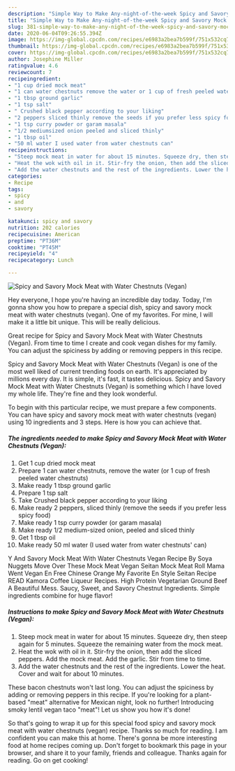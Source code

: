 ```yaml
---
description: "Simple Way to Make Any-night-of-the-week Spicy and Savory Mock Meat with Water Chestnuts (Vegan)"
title: "Simple Way to Make Any-night-of-the-week Spicy and Savory Mock Meat with Water Chestnuts (Vegan)"
slug: 381-simple-way-to-make-any-night-of-the-week-spicy-and-savory-mock-meat-with-water-chestnuts-vegan
date: 2020-06-04T09:26:55.394Z
image: https://img-global.cpcdn.com/recipes/e6983a2bea7b599f/751x532cq70/spicy-and-savory-mock-meat-with-water-chestnuts-vegan-recipe-main-photo.jpg
thumbnail: https://img-global.cpcdn.com/recipes/e6983a2bea7b599f/751x532cq70/spicy-and-savory-mock-meat-with-water-chestnuts-vegan-recipe-main-photo.jpg
cover: https://img-global.cpcdn.com/recipes/e6983a2bea7b599f/751x532cq70/spicy-and-savory-mock-meat-with-water-chestnuts-vegan-recipe-main-photo.jpg
author: Josephine Miller
ratingvalue: 4.6
reviewcount: 7
recipeingredient:
- "1 cup dried mock meat"
- "1 can water chestnuts remove the water or 1 cup of fresh peeled water chestnuts"
- "1 tbsp ground garlic"
- "1 tsp salt"
- " Crushed black pepper according to your liking"
- "2 peppers sliced thinly remove the seeds if you prefer less spicy food"
- "1 tsp curry powder or garam masala"
- "1/2 mediumsized onion peeled and sliced thinly"
- "1 tbsp oil"
- "50 ml water I used water from water chestnuts can"
recipeinstructions:
- "Steep mock meat in water for about 15 minutes. Squeeze dry, then steep again for 5 minutes. Squeeze the remaining water from the mock meat."
- "Heat the wok with oil in it. Stir-fry the onion, then add the sliced peppers. Add the mock meat. Add the garlic. Stir from time to time."
- "Add the water chestnuts and the rest of the ingredients. Lower the heat. Cover and wait for about 10 minutes."
categories:
- Recipe
tags:
- spicy
- and
- savory

katakunci: spicy and savory 
nutrition: 202 calories
recipecuisine: American
preptime: "PT36M"
cooktime: "PT45M"
recipeyield: "4"
recipecategory: Lunch

---
```



![Spicy and Savory Mock Meat with Water Chestnuts (Vegan)](https://img-global.cpcdn.com/recipes/e6983a2bea7b599f/751x532cq70/spicy-and-savory-mock-meat-with-water-chestnuts-vegan-recipe-main-photo.jpg)

Hey everyone, I hope you're having an incredible day today. Today, I'm gonna show you how to prepare a special dish, spicy and savory mock meat with water chestnuts (vegan). One of my favorites. For mine, I will make it a little bit unique. This will be really delicious.

Great recipe for Spicy and Savory Mock Meat with Water Chestnuts (Vegan). From time to time I create and cook vegan dishes for my family. You can adjust the spiciness by adding or removing peppers in this recipe.

Spicy and Savory Mock Meat with Water Chestnuts (Vegan) is one of the most well liked of current trending foods on earth. It's appreciated by millions every day. It is simple, it's fast, it tastes delicious. Spicy and Savory Mock Meat with Water Chestnuts (Vegan) is something which I have loved my whole life. They're fine and they look wonderful.


To begin with this particular recipe, we must prepare a few components. You can have spicy and savory mock meat with water chestnuts (vegan) using 10 ingredients and 3 steps. Here is how you can achieve that.

<!--inarticleads1-->

##### The ingredients needed to make Spicy and Savory Mock Meat with Water Chestnuts (Vegan):

1. Get 1 cup dried mock meat
1. Prepare 1 can water chestnuts, remove the water (or 1 cup of fresh peeled water chestnuts)
1. Make ready 1 tbsp ground garlic
1. Prepare 1 tsp salt
1. Take  Crushed black pepper according to your liking
1. Make ready 2 peppers, sliced thinly (remove the seeds if you prefer less spicy food)
1. Make ready 1 tsp curry powder (or garam masala)
1. Make ready 1/2 medium-sized onion, peeled and sliced thinly
1. Get 1 tbsp oil
1. Make ready 50 ml water (I used water from water chestnuts&#39; can)


Y And Savory Mock Meat With Water Chestnuts Vegan Recipe By Soya Nuggets Move Over These Mock Meat Vegan Seitan Mock Meat Roll Mama Went Vegan En Free Chinese Orange My Favorite En Style Seitan Recipe READ Kamora Coffee Liqueur Recipes. High Protein Vegetarian Ground Beef A Beautiful Mess. Saucy, Sweet, and Savory Chestnut Ingredients. Simple ingredients combine for huge flavor! 

<!--inarticleads2-->

##### Instructions to make Spicy and Savory Mock Meat with Water Chestnuts (Vegan):

1. Steep mock meat in water for about 15 minutes. Squeeze dry, then steep again for 5 minutes. Squeeze the remaining water from the mock meat.
1. Heat the wok with oil in it. Stir-fry the onion, then add the sliced peppers. Add the mock meat. Add the garlic. Stir from time to time.
1. Add the water chestnuts and the rest of the ingredients. Lower the heat. Cover and wait for about 10 minutes.


These bacon chestnuts won&#39;t last long. You can adjust the spiciness by adding or removing peppers in this recipe. If you&#39;re looking for a plant-based &#34;meat&#34; alternative for Mexican night, look no further! Introducing smoky lentil vegan taco &#34;meat&#34;! Let us show you how it&#39;s done! 

So that's going to wrap it up for this special food spicy and savory mock meat with water chestnuts (vegan) recipe. Thanks so much for reading. I am confident you can make this at home. There's gonna be more interesting food at home recipes coming up. Don't forget to bookmark this page in your browser, and share it to your family, friends and colleague. Thanks again for reading. Go on get cooking!
